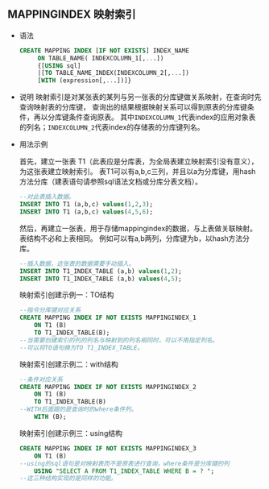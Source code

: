 ## MAPPINGINDEX 映射索引

* 语法

   ```sql
  CREATE MAPPING INDEX [IF NOT EXISTS] INDEX_NAME 
        ON TABLE_NAME( INDEXCOLUMN_1[,...]) 
        {[USING sql]
        |[TO TABLE_NAME_INDEX(INDEXCOLUMN_2[,...])
        [WITH (expression[,...])]}
    ```
* 说明
    映射索引是对某张表的某列与另一张表的分库键做关系映射，在查询时先查询映射表的分库键，
    查询出的结果根据映射关系可以得到原表的分库键条件，再以分库键条件查询原表。
    其中`INDEXCOLUMN_1`代表index的应用对象表的列名；`INDEXCOLUMN_2`代表index的存储表的分库键列名。
    
* 用法示例

    首先，建立一张表 T1（此表应是分库表，为全局表建立映射索引没有意义），为这张表建立映射索引。
    表T1可以有a,b,c三列，并且以a为分库键，用hash方法分库（建表语句请参照sql语法文档或分库分表文档）。
    ```sql
  --对此表插入数据。
    INSERT INTO T1 (a,b,c) values(1,2,3);
    INSERT INTO T1 (a,b,c) values(4,5,6);
    ```
    然后，再建立一张表，用于存储mappingindex的数据，与上表做关联映射。表结构不必和上表相同。
    例如可以有a,b两列，分库键为b，以hash方法分库。
    ```sql
  --插入数据，这张表的数据需要手动插入。
    INSERT INTO T1_INDEX_TABLE (a,b) values(1,2);
    INSERT INTO T1_INDEX_TABLE (a,b) values(4,5);
    ```
    映射索引创建示例一：TO结构
    
    ```sql
  --指令分库键对应关系
    CREATE MAPPING INDEX IF NOT EXISTS MAPPINGINDEX_1 
        ON T1 (B)
        TO T1_INDEX_TABLE(B);
  --当需要创建索引的列的列名与映射到的列名相同时，可以不用指定列名。
  --可以将TO语句换为TO T1_INDEX_TABLE。
    ```
    映射索引创建示例二：with结构    
    ```sql
    --条件对应关系
    CREATE MAPPING INDEX IF NOT EXISTS MAPPINGINDEX_2 
        ON T1 (B)
        TO T1_INDEX_TABLE(B) 
    --WITH后面跟的是查询时的where条件列。
        WITH (B);
    ```
    映射索引创建示例三：using结构    
    ```sql
    CREATE MAPPING INDEX IF NOT EXISTS MAPPINGINDEX_3
        ON T1 (B)
  --using的sql语句是对映射表而不是原表进行查询，where条件是分库键的列
        USING "SELECT A FROM T1_INDEX_TABLE WHERE B = ? ";
  --这三种结构实现的是同样的功能。
    ```


